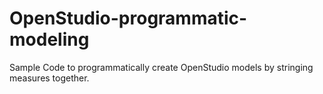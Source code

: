 # OpenStudio-programmatic-modeling
Sample Code to programmatically create OpenStudio models by stringing measures together.
